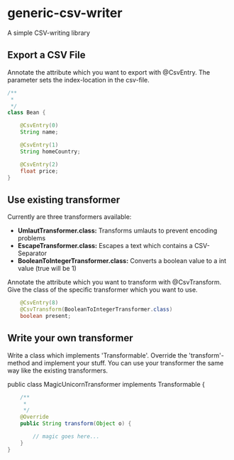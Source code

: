 # generic-csv-writer
A simple CSV-writing library


## Export a CSV File

Annotate the attribute which you want to export with @CsvEntry. The parameter sets the index-location in the csv-file.

```java
/**
 *
 */
class Bean {

    @CsvEntry(0)
    String name;

    @CsvEntry(1)
    String homeCountry;

    @CsvEntry(2)
    float price;
}
```

## Use existing transformer

Currently are three transformers available:

- **UmlautTransformer.class:** Transforms umlauts to prevent encoding problems
- **EscapeTransformer.class:** Escapes a text which contains a CSV-Separator
- **BooleanToIntegerTransformer.class:** Converts a boolean value to a int value (true will be 1)
	
Annotate the attribute which you want to transform with @CsvTransform. Give the class of the specific transformer which you want to use. 

```java
    @CsvEntry(8)
    @CsvTransform(BooleanToIntegerTransformer.class)
    boolean present;
```

## Write your own transformer

Write a class which implements 'Transformable'. Override the 'transform'-method and implement your stuff.
You can use your transformer the same way like the existing transformers. 

public class MagicUnicornTransformer implements Transformable {

```java
    /**
     *
     */
    @Override
    public String transform(Object o) {

        // magic goes here...
    }
}
```
